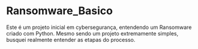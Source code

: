 # Ransomware_Basico
 Este é um projeto inicial em cybersegurança, entendendo um Ransomware criado com Python.
 Mesmo sendo um projeto extremamente simples, busquei realmente entender as etapas do processo.
